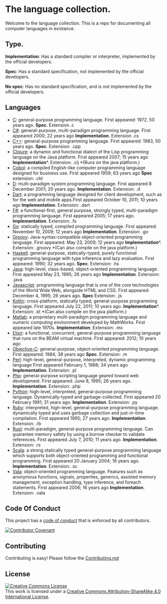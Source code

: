 # The language collection.

Welcome to the language collection. This is a repo for documenting all computer languages in existance.

## Type.

**Implementation**: Has a standard compiler or interpreter, implemented by the official developers.

**Spec**: Has a standard specification, not implemented by the official developers.

**No spec**: Has no standard specification, and is not implemented by the official developers.

## Languages

- [C](/languages/c/): general-purpose programming language. First appeared: 1972, 50 years ago. **Spec**. Extension .c
- [C#](/languages/c#/): general-purpose, multi-paradigm programming language. First appeared	2000; 22 years ago **Implementation**. Extension .cs
- [C++](/languages/c++/): general-purpose programming language. First appeared: 1983, 50 years ago. **Spec**. Extension: .cpp
- [Clojure](/languages/clojure/): a dynamic and functional dialect of the Lisp programming language on the Java platform. First appeared 2007; 15 years ago **Implementation***. Extension: .clj *(Runs on the java platform.)
- [Cobol](languages/cobol/): a compiled English-like computer programming language designed for business use. First appeared 1959; 63 years ago **Spec** extension: .cbl
- [D](/languages/d/): multi-paradigm system programming language. First appeared 8 December 2001; 20 years ago. **Implementation**. Extension: .d
- [Dart](languages/dart/): a programming language designed for client development, such as for the web and mobile apps.First appeared October 10, 2011; 10 years ago **Implementation**. Extension: .dart
- [F#](/languages/f#/): a functional-first, general purpose, strongly typed, multi-paradigm programming language. First appeared 2005; 17 years ago. **Implementation**. Extension: .fs
- [Go](/languages/go/): statically typed, compiled programming language. First appeared: November 10, 2009; 12 years ago **Implementation**. Extension: .go
- [Groovy](/languages/groovy/): Java-syntax-compatible object-oriented programming language.  First appeared: May 23, 2009; 12 years ago **Implementation***. Extension: .groovy *(Can also compile on the java platform.)
- [Haskell](/languages/haskell/): general-purpose, statically-typed, purely functional programming language with type inference and lazy evaluation. First appeared: 1990; 32 years ago. **Spec**. Extension: .hs
- [Java](languages/java/): high-level, class-based, object-oriented programming language. First appeared May 23, 1995; 26 years ago **Implementation**. Extension: .java
- [Javascript](languages/javascript/): programming language that is one of the core technologies of the World Wide Web, alongside HTML and CSS. First appeared: December 4, 1995; 26 years ago. **Spec** Extension: .js
- [Kotlin](languages/kotlin/): cross-platform, statically typed, general-purpose programming language. First appeared	July 22, 2011; 10 years ago. **Implementation***. Extension: .kt *(Can also compile on the java platform.)
- [Matlab](languages/matlab/): a proprietary multi-paradigm programming language and numeric computing environment developed by MathWorks. First appeared late 1970s. **Implementation**: Extension: .mx
- [Elixir](languages/elixr/): a functional, concurrent, general-purpose programming language that runs on the BEAM virtual machine. First appeared: 2012; 10 years ago
- [Objective-C](/languages/objective-c/): general-purpose, object-oriented programming language. First appeared: 1984; 38 years ago **Spec**. Extension: .m
- [Perl](/languages/perl/): high-level, general-purpose, interpreted, dynamic programming language First appeared	February 1, 1988; 34 years ago **Implementation**. Extension: .pl
- [Php](/languages/php/): general-purpose scripting language geared toward web development. First appeared: June 8, 1995; 26 years ago. **Implementation**. Extension: .php
- [Python](languages/python/): high-level, interpreted, general-purpose programming language.  Dynamically-typed and garbage-collected. First appeared 20 February 1991; 31 years ago. **Implementation**. Extension: .py
- [Ruby](languages/ruby/): interpreted, high-level, general-purpose programming language. dynamically typed and uses garbage collection and just-in-time compilation. First appeared	1995; 27 years ago. **Implementation**. Extension: .rb
- [Rust](languages/rust/): multi-paradigm, general-purpose programming language. Can guarantee memory safety by using a borrow checker to validate references. First appeared July 7, 2010; 11 years ago. **Implementation**. Extension: .rs
- [Scala](languages/scala/): a strong statically typed general-purpose programming language which supports both object-oriented programming and functional programming. First appeared 20 January 2004; 18 years ago. **Implementation**. Extension: .sc
- [Vala](languages/vala/): object-oriented programming language. Features such as anonymous functions, signals, properties, generics, assisted memory management, exception handling, type inference, and foreach statements. First appeared 2006; 16 years ago **Implementation**. Extension: .vala

## Code Of Conduct

This project has a [code of conduct](/code-of-conduct/) that is enforced by all contributors.

[![Contributor Covenant](https://img.shields.io/badge/Contributor%20Covenant-2.1-4baaaa.svg)](code_of_conduct.md)

## Contributing

Contributing is easy! Please follow the [Contributing.md](contribuing.md)

## License

<a rel="license" href="http://creativecommons.org/licenses/by-sa/4.0/"><img alt="Creative Commons License" style="border-width:0" src="https://i.creativecommons.org/l/by-sa/4.0/88x31.png" /></a><br />This work is licensed under a <a rel="license" href="http://creativecommons.org/licenses/by-sa/4.0/">Creative Commons Attribution-ShareAlike 4.0 International License</a>.